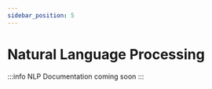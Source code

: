 ```yaml
---
sidebar_position: 5
---
```


# Natural Language Processing

:::info
NLP Documentation coming soon
:::